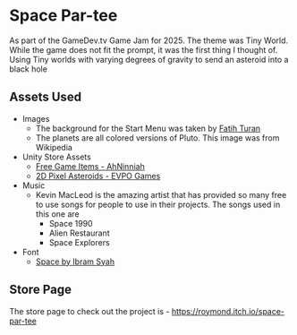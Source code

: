 # Space Par-tee

As part of the GameDev.tv Game Jam for 2025. The theme was Tiny World. While the game does not fit the prompt, it was the first thing I thought of. Using Tiny worlds with varying degrees of gravity to send an asteroid into a black hole

## Assets Used

 - Images
	 - The background for the Start Menu was taken by [Fatih Turan](https://www.pexels.com/photo/the-milky-way-over-the-ocean-27519471/) 
	 - The planets are all colored versions of Pluto. This image was from Wikipedia
- Unity Store Assets
	 - [Free Game Items - AhNinniah](https://assetstore.unity.com/packages/p/free-game-items-131764)
	 - [2D Pixel Asteroids - EVPO Games](https://assetstore.unity.com/packages/2d/environments/2d-pixel-asteroids-136477)
- Music
	 - Kevin MacLeod is the amazing artist that has provided so many free to use songs for people to use in their projects. The songs used in this one are
		 - Space 1990
		 - Alien Restaurant
		 - Space Explorers
- Font
	- [Space by Ibram Syah](https://www.dafont.com/space-3.font)

## Store Page
The store page to check out the project is - https://roymond.itch.io/space-par-tee
